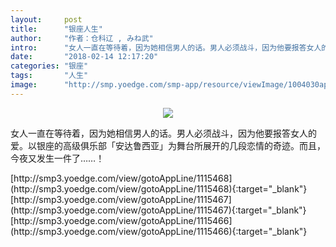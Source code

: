 ```yaml
---
layout:     post
title:      "银座人生"
author:     "作者：仓科辽 , みね武"
intro:      "女人一直在等待着，因为她相信男人的话。男人必须战斗，因为他要报答女人的爱。以银座的高级俱乐部「安达鲁西亚」为舞台所展开的几段恋情的奇迹。而且，今夜又发生一件了……！"
date:       "2018-02-14 12:17:20"
categories: "银座"
tags:       "人生"
image:      "http://smp.yoedge.com/smp-app/resource/viewImage/1004030appline.png"
---
```

<div style="text-align: center">
<p><img src="http://smp.yoedge.com/smp-app/resource/viewImage/1004030appline.png"/></p>
</div>
<p class="post-meta">
<span>女人一直在等待着，因为她相信男人的话。男人必须战斗，因为他要报答女人的爱。以银座的高级俱乐部「安达鲁西亚」为舞台所展开的几段恋情的奇迹。而且，今夜又发生一件了……！</span>
</p>
[http://smp3.yoedge.com/view/gotoAppLine/1115468](http://smp3.yoedge.com/view/gotoAppLine/1115468){:target="_blank"}
[http://smp3.yoedge.com/view/gotoAppLine/1115467](http://smp3.yoedge.com/view/gotoAppLine/1115467){:target="_blank"}
[http://smp3.yoedge.com/view/gotoAppLine/1115466](http://smp3.yoedge.com/view/gotoAppLine/1115466){:target="_blank"}


